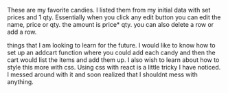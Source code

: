 

These are my favorite candies.  I listed them from my initial data with set prices and 1 qty.  Essentially when you click any edit button you can edit the name, price or qty.  the amount is price* qty.  you can also delete a row or add a row.  

things that I am looking to learn for the future.  I would like to know how to set up an addcart function where you could add each candy and then the cart would list the items and add them up.  I also wish to learn about how to style this more with css.  Using css with react is a little tricky I have noticed.  I messed around with it and soon realized that I shouldnt mess with anything.  